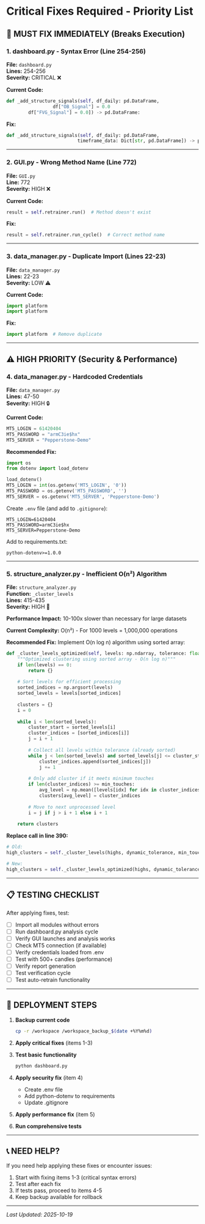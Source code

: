 # Critical Fixes Required - Priority List

## 🔴 MUST FIX IMMEDIATELY (Breaks Execution)

### 1. dashboard.py - Syntax Error (Line 254-256)
**File:** `dashboard.py`  
**Lines:** 254-256  
**Severity:** CRITICAL ❌

**Current Code:**
```python
def _add_structure_signals(self, df_daily: pd.DataFrame, 
                 df["OB_Signal"] = 0.0
        df["FVG_Signal"] = 0.0]) -> pd.DataFrame:
```

**Fix:**
```python
def _add_structure_signals(self, df_daily: pd.DataFrame, 
                          timeframe_data: Dict[str, pd.DataFrame]) -> pd.DataFrame:
```

---

### 2. GUI.py - Wrong Method Name (Line 772)
**File:** `GUI.py`  
**Line:** 772  
**Severity:** HIGH ❌

**Current Code:**
```python
result = self.retrainer.run()  # Method doesn't exist
```

**Fix:**
```python
result = self.retrainer.run_cycle()  # Correct method name
```

---

### 3. data_manager.py - Duplicate Import (Lines 22-23)
**File:** `data_manager.py`  
**Lines:** 22-23  
**Severity:** LOW ⚠️

**Current Code:**
```python
import platform
import platform
```

**Fix:**
```python
import platform  # Remove duplicate
```

---

## ⚠️ HIGH PRIORITY (Security & Performance)

### 4. data_manager.py - Hardcoded Credentials
**File:** `data_manager.py`  
**Lines:** 47-50  
**Severity:** HIGH 🔒

**Current Code:**
```python
MT5_LOGIN = 61420404
MT5_PASSWORD = "armC3ie$hx"
MT5_SERVER = "Pepperstone-Demo"
```

**Recommended Fix:**
```python
import os
from dotenv import load_dotenv

load_dotenv()
MT5_LOGIN = int(os.getenv('MT5_LOGIN', '0'))
MT5_PASSWORD = os.getenv('MT5_PASSWORD', '')
MT5_SERVER = os.getenv('MT5_SERVER', 'Pepperstone-Demo')
```

Create `.env` file (and add to `.gitignore`):
```env
MT5_LOGIN=61420404
MT5_PASSWORD=armC3ie$hx
MT5_SERVER=Pepperstone-Demo
```

Add to requirements.txt:
```
python-dotenv>=1.0.0
```

---

### 5. structure_analyzer.py - Inefficient O(n²) Algorithm
**File:** `structure_analyzer.py`  
**Function:** `_cluster_levels`  
**Lines:** 415-435  
**Severity:** HIGH 🚀

**Performance Impact:** 10-100x slower than necessary for large datasets

**Current Complexity:** O(n²) - For 1000 levels = 1,000,000 operations

**Recommended Fix:** Implement O(n log n) algorithm using sorted array:

```python
def _cluster_levels_optimized(self, levels: np.ndarray, tolerance: float, min_touches: int) -> Dict[float, List[int]]:
    """Optimized clustering using sorted array - O(n log n)"""
    if len(levels) == 0:
        return {}
    
    # Sort levels for efficient processing
    sorted_indices = np.argsort(levels)
    sorted_levels = levels[sorted_indices]
    
    clusters = {}
    i = 0
    
    while i < len(sorted_levels):
        cluster_start = sorted_levels[i]
        cluster_indices = [sorted_indices[i]]
        j = i + 1
        
        # Collect all levels within tolerance (already sorted)
        while j < len(sorted_levels) and sorted_levels[j] <= cluster_start * (1 + tolerance):
            cluster_indices.append(sorted_indices[j])
            j += 1
        
        # Only add cluster if it meets minimum touches
        if len(cluster_indices) >= min_touches:
            avg_level = np.mean([levels[idx] for idx in cluster_indices])
            clusters[avg_level] = cluster_indices
        
        # Move to next unprocessed level
        i = j if j > i + 1 else i + 1
    
    return clusters
```

**Replace call in line 390:**
```python
# Old:
high_clusters = self._cluster_levels(highs, dynamic_tolerance, min_touches)

# New:
high_clusters = self._cluster_levels_optimized(highs, dynamic_tolerance, min_touches)
```

---

## 📋 TESTING CHECKLIST

After applying fixes, test:

- [ ] Import all modules without errors
- [ ] Run dashboard.py analysis cycle
- [ ] Verify GUI launches and analysis works
- [ ] Check MT5 connection (if available)
- [ ] Verify credentials loaded from .env
- [ ] Test with 500+ candles (performance)
- [ ] Verify report generation
- [ ] Test verification cycle
- [ ] Test auto-retrain functionality

---

## 🔄 DEPLOYMENT STEPS

1. **Backup current code**
   ```bash
   cp -r /workspace /workspace_backup_$(date +%Y%m%d)
   ```

2. **Apply critical fixes** (items 1-3)

3. **Test basic functionality**
   ```bash
   python dashboard.py
   ```

4. **Apply security fix** (item 4)
   - Create .env file
   - Add python-dotenv to requirements
   - Update .gitignore

5. **Apply performance fix** (item 5)

6. **Run comprehensive tests**

---

## 📞 NEED HELP?

If you need help applying these fixes or encounter issues:
1. Start with fixing items 1-3 (critical syntax errors)
2. Test after each fix
3. If tests pass, proceed to items 4-5
4. Keep backup available for rollback

---

*Last Updated: 2025-10-19*
